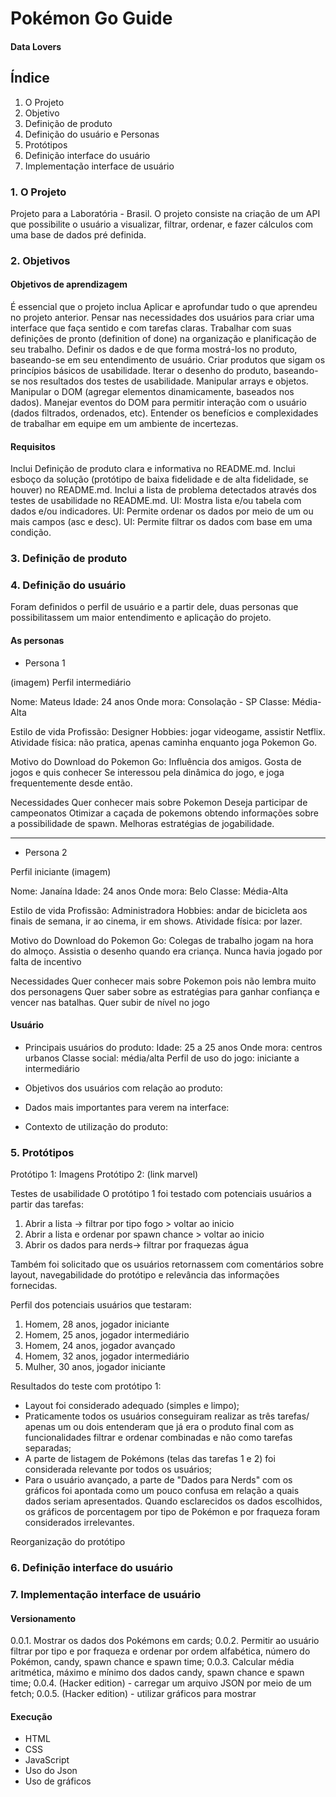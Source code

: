 # Pokémon Go Guide
#### Data Lovers

## Índice 
1. O Projeto 
2. Objetivo 
3. Definição de produto
4. Definição do usuário e Personas 
5. Protótipos
6. Definição interface do usuário
7. Implementação interface de usuário

### 1. O Projeto 
Projeto para a Laboratória - Brasil. O projeto consiste na criação de um API que possibilite o usuário a visualizar, filtrar, ordenar, e fazer cálculos com uma base de dados pré definida.  

### 2. Objetivos
#### Objetivos de aprendizagem 
É essencial que o projeto inclua Aplicar e aprofundar tudo o que aprendeu no projeto anterior.
Pensar nas necessidades dos usuários para criar uma interface que faça sentido e com tarefas claras.
Trabalhar com suas definições de pronto (definition of done) na organização e planificação de seu trabalho.
Definir os dados e de que forma mostrá-los no produto, baseando-se em seu entendimento de usuário.
Criar produtos que sigam os princípios básicos de usabilidade.
Iterar o desenho do produto, baseando-se nos resultados dos testes de usabilidade.
Manipular arrays e objetos.
Manipular o DOM (agregar elementos dinamicamente, baseados nos dados).
Manejar eventos do DOM para permitir interação com o usuário (dados filtrados, ordenados, etc).
Entender os benefícios e complexidades de trabalhar em equipe em um ambiente de incertezas. 

#### Requisitos
Inclui Definição de produto clara e informativa no README.md.
 Inclui esboço da solução (protótipo de baixa fidelidade e de alta fidelidade, se houver) no README.md.
 Inclui a lista de problema detectados através dos testes de usabilidade no README.md.
 UI: Mostra lista e/ou tabela com dados e/ou indicadores.
 UI: Permite ordenar os dados por meio de um ou mais campos (asc e desc).
 UI: Permite filtrar os dados com base em uma condição.


### 3. Definição de produto


### 4. Definição do usuário 
Foram definidos o perfil de usuário e a partir dele, duas personas que possibilitassem um maior entendimento e aplicação do projeto. 

#### As personas 

- Persona 1

(imagem) 
 Perfil intermediário 

Nome: Mateus 
Idade: 24 anos 
Onde mora: Consolação - SP 
Classe: Média-Alta 

Estilo de vida 
Profissão: Designer 
Hobbies: jogar videogame, assistir Netflix.
Atividade física: não pratica, apenas caminha enquanto joga Pokemon Go. 

Motivo do Download do Pokemon Go: 
Influência dos amigos. 
Gosta de jogos e quis conhecer 
Se interessou pela dinâmica do jogo, e joga frequentemente desde então.

Necessidades
Quer conhecer mais sobre Pokemon
Deseja participar de campeonatos 
Otimizar a caçada de pokemons obtendo informações sobre a possibilidade de spawn. 
Melhoras estratégias de jogabilidade. 

_________
- Persona 2

Perfil iniciante 
(imagem)

Nome: Janaína 
Idade: 24 anos 
Onde mora: Belo 
Classe: Média-Alta 

Estilo de vida 
Profissão: Administradora 
Hobbies: andar de bicicleta aos finais de semana, ir ao cinema, ir em shows.
Atividade física: por lazer.

Motivo do Download do Pokemon Go: 
Colegas de trabalho jogam na hora do almoço.
Assistia o desenho quando era criança.
Nunca havia jogado por falta de incentivo

Necessidades
Quer conhecer mais sobre Pokemon pois não lembra muito dos personagens
Quer saber sobre as estratégias para ganhar confiança e vencer nas batalhas. 
Quer subir de nível no jogo 

#### Usuário

- Principais usuários do produto:
Idade: 25 a 25 anos
Onde mora: centros urbanos
Classe social: média/alta
Perfil de uso do jogo: iniciante a intermediário

- Objetivos dos usuários com relação ao produto:

 - Dados mais importantes para verem na interface:

- Contexto de utilização do produto:

### 5. Protótipos

Protótipo 1: Imagens
Protótipo 2: (link marvel) 

Testes de usabilidade
O protótipo 1 foi testado com potenciais usuários a partir das tarefas:
1. Abrir a lista -> filtrar por tipo fogo > voltar ao inicio
2. Abrir a lista e ordenar por spawn chance > voltar ao inicio
3. Abrir os dados para nerds-> filtrar por fraquezas água

Também foi solicitado que os usuários retornassem com comentários sobre layout, navegabilidade do protótipo e relevância das informações fornecidas.

Perfil dos potenciais usuários que testaram:
1. Homem, 28 anos, jogador iniciante
2. Homem, 25 anos, jogador intermediário
3. Homem, 24 anos, jogador avançado
4. Homem, 32 anos, jogador intermediário
5. Mulher, 30 anos, jogador iniciante

Resultados do teste com protótipo 1:
- Layout foi considerado adequado (simples e limpo);
- Praticamente todos os usuários conseguiram realizar as três tarefas/ apenas um ou dois entenderam que já era o produto final com as funcionalidades filtrar e ordenar combinadas e não como tarefas separadas;
- A parte de listagem de Pokémons (telas das tarefas 1 e 2) foi considerada relevante por todos os usuários;
- Para o usuário avançado, a parte de "Dados para Nerds" com os gráficos foi apontada como um pouco confusa em relação a quais dados seriam apresentados. Quando esclarecidos os dados escolhidos, os gráficos de porcentagem por tipo de Pokémon e por fraqueza foram considerados irrelevantes.

Reorganização do protótipo

### 6.  Definição interface do usuário

### 7. Implementação interface de usuário
 
#### Versionamento
0.0.1. Mostrar os dados dos Pokémons em cards;
0.0.2. Permitir ao usuário filtrar por tipo e por fraqueza e ordenar por ordem alfabética, número do Pokémon, candy, spawn chance e spawn time;
0.0.3. Calcular média aritmética, máximo e mínimo dos dados candy, spawn chance e spawn time;
0.0.4. (Hacker edition) - carregar um arquivo JSON por meio de um fetch;
0.0.5. (Hacker edition) - utilizar gráficos para mostrar 

#### Execução
- HTML
- CSS
- JavaScript
- Uso do Json
- Uso de gráficos